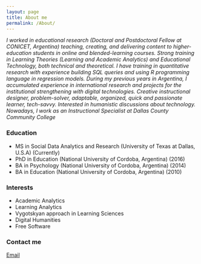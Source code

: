 ```yaml
---
layout: page
title: About me
permalink: /About/
---
```


*I worked in educational research (Doctoral and Postdoctoral Fellow at CONICET, Argentina) teaching, creating, and delivering content to higher-education students in online and blended-learning courses. Strong training in Learning Theories (Learning and Academic Analytics) and Educational Technology, both technical and theoretical. I have training in quantitative research with experience building SQL queries and using R programming language in regression models. During my previous years in Argentina, I accumulated experience in international research and projects for the institutional strengthening with digital technologies. Creative instructional designer, problem-solver, adaptable, organized, quick and passionate learner, tech-savvy. Interested in humanistic discussions about technology. Nowadays, I work as an Instructional Specialist at Dallas County Community College*

### Education
+ MS in Social Data Analytics and Research (University of Texas at Dallas, U.S.A) (Currently)
+ PhD in Education (National University of Cordoba, Argentina) (2016)
+ BA in Psychology (National University of Cordoba, Argentina) (2014)
+ BA in Education (National University of Cordoba, Argentina) (2010)

### Interests
+ Academic Analytics
+ Learning Analytics
+ Vygotskyan approach in Learning Sciences
+ Digital Humanities
+ Free Software

### Contact me
[Email](mailto:federicojferrero@gmail.com)
